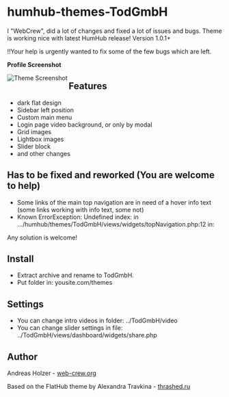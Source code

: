 #  humhub-themes-TodGmbH

I "WebCrew", did a lot of changes and fixed a lot of issues and bugs. 
Theme is working nice with latest HumHub release! Version 1.0.1+

!!Your help is urgently wanted to fix some of the few bugs which are left.



**Profile Screenshot**


<a href="http://todgmbh.de">
    <img src="https://github.com/WebCrew/TodGmbH-HumHub-Theme/blob/master/profile.png?raw=true" alt="Theme Screenshot"
         title="HumHub TodGmbH Theme - Profile View" align="left" />
</a>




## Features
- dark flat design
- Sidebar left position
- Custom main menu
- Login page video background, or only by modal
- Grid images
- Lightbox images
- Slider block
- and other changes



## Has to be fixed and reworked (You are welcome to help)

- Some links of the main top navigation are in need of a hover info text (some links working with info text, some not)
- Known ErrorException: Undefined index: in .../humhub/themes/TodGmbH/views/widgets/topNavigation.php:12
in:
<?php // echo Html::a($item['icon'] . $item[''], $item['url'], $item['htmlOptions']); ?>
Any solution is welcome!


## Install
- Extract archive and rename to TodGmbH.
- Put folder in: yousite.com/themes



## Settings
- You can change intro videos in folder: ../TodGmbH/video
- You can change slider settings in file: ../TodGmbH/views/dashboard/widgets/share.php



## Author
Andreas Holzer - [web-crew.org](http://web-crew.org)

Based on the FlatHub theme by Alexandra Travkina - [thrashed.ru](http://thrashed.ru)


